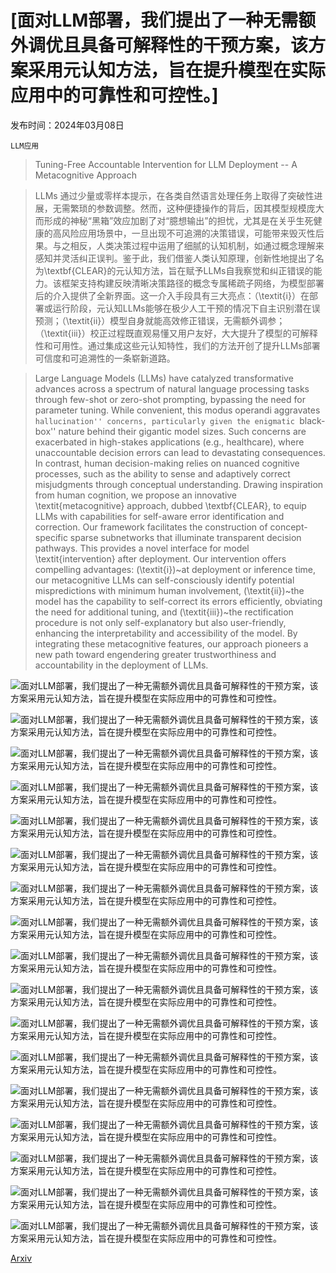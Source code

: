 # [面对LLM部署，我们提出了一种无需额外调优且具备可解释性的干预方案，该方案采用元认知方法，旨在提升模型在实际应用中的可靠性和可控性。]

发布时间：2024年03月08日

`LLM应用`

> Tuning-Free Accountable Intervention for LLM Deployment -- A Metacognitive Approach

> LLMs 通过少量或零样本提示，在各类自然语言处理任务上取得了突破性进展，无需繁琐的参数调整。然而，这种便捷操作的背后，因其模型规模庞大而形成的神秘“黑箱”效应加剧了对“臆想输出”的担忧，尤其是在关乎生死健康的高风险应用场景中，一旦出现不可追溯的决策错误，可能带来毁灭性后果。与之相反，人类决策过程中运用了细腻的认知机制，如通过概念理解来感知并灵活纠正误判。鉴于此，我们借鉴人类认知原理，创新性地提出了名为\textbf{CLEAR}的元认知方法，旨在赋予LLMs自我察觉和纠正错误的能力。该框架支持构建反映清晰决策路径的概念专属稀疏子网络，为模型部署后的介入提供了全新界面。这一介入手段具有三大亮点：（\textit{i}）在部署或运行阶段，元认知LLMs能够在极少人工干预的情况下自主识别潜在误预测；（\textit{ii}）模型自身就能高效修正错误，无需额外调参；（\textit{iii}）校正过程既直观易懂又用户友好，大大提升了模型的可解释性和可用性。通过集成这些元认知特性，我们的方法开创了提升LLMs部署可信度和可追溯性的一条崭新道路。

> Large Language Models (LLMs) have catalyzed transformative advances across a spectrum of natural language processing tasks through few-shot or zero-shot prompting, bypassing the need for parameter tuning. While convenient, this modus operandi aggravates ``hallucination'' concerns, particularly given the enigmatic ``black-box'' nature behind their gigantic model sizes. Such concerns are exacerbated in high-stakes applications (e.g., healthcare), where unaccountable decision errors can lead to devastating consequences. In contrast, human decision-making relies on nuanced cognitive processes, such as the ability to sense and adaptively correct misjudgments through conceptual understanding. Drawing inspiration from human cognition, we propose an innovative \textit{metacognitive} approach, dubbed \textbf{CLEAR}, to equip LLMs with capabilities for self-aware error identification and correction. Our framework facilitates the construction of concept-specific sparse subnetworks that illuminate transparent decision pathways. This provides a novel interface for model \textit{intervention} after deployment. Our intervention offers compelling advantages: (\textit{i})~at deployment or inference time, our metacognitive LLMs can self-consciously identify potential mispredictions with minimum human involvement, (\textit{ii})~the model has the capability to self-correct its errors efficiently, obviating the need for additional tuning, and (\textit{iii})~the rectification procedure is not only self-explanatory but also user-friendly, enhancing the interpretability and accessibility of the model. By integrating these metacognitive features, our approach pioneers a new path toward engendering greater trustworthiness and accountability in the deployment of LLMs.

![面对LLM部署，我们提出了一种无需额外调优且具备可解释性的干预方案，该方案采用元认知方法，旨在提升模型在实际应用中的可靠性和可控性。](../../../paper_images/2403.05636/x1.png)

![面对LLM部署，我们提出了一种无需额外调优且具备可解释性的干预方案，该方案采用元认知方法，旨在提升模型在实际应用中的可靠性和可控性。](../../../paper_images/2403.05636/x2.png)

![面对LLM部署，我们提出了一种无需额外调优且具备可解释性的干预方案，该方案采用元认知方法，旨在提升模型在实际应用中的可靠性和可控性。](../../../paper_images/2403.05636/threshold.png)

![面对LLM部署，我们提出了一种无需额外调优且具备可解释性的干预方案，该方案采用元认知方法，旨在提升模型在实际应用中的可靠性和可控性。](../../../paper_images/2403.05636/x3.png)

![面对LLM部署，我们提出了一种无需额外调优且具备可解释性的干预方案，该方案采用元认知方法，旨在提升模型在实际应用中的可靠性和可控性。](../../../paper_images/2403.05636/x4.png)

![面对LLM部署，我们提出了一种无需额外调优且具备可解释性的干预方案，该方案采用元认知方法，旨在提升模型在实际应用中的可靠性和可控性。](../../../paper_images/2403.05636/x5.png)

![面对LLM部署，我们提出了一种无需额外调优且具备可解释性的干预方案，该方案采用元认知方法，旨在提升模型在实际应用中的可靠性和可控性。](../../../paper_images/2403.05636/x6.png)

![面对LLM部署，我们提出了一种无需额外调优且具备可解释性的干预方案，该方案采用元认知方法，旨在提升模型在实际应用中的可靠性和可控性。](../../../paper_images/2403.05636/x7.png)

![面对LLM部署，我们提出了一种无需额外调优且具备可解释性的干预方案，该方案采用元认知方法，旨在提升模型在实际应用中的可靠性和可控性。](../../../paper_images/2403.05636/x8.png)

![面对LLM部署，我们提出了一种无需额外调优且具备可解释性的干预方案，该方案采用元认知方法，旨在提升模型在实际应用中的可靠性和可控性。](../../../paper_images/2403.05636/x9.png)

![面对LLM部署，我们提出了一种无需额外调优且具备可解释性的干预方案，该方案采用元认知方法，旨在提升模型在实际应用中的可靠性和可控性。](../../../paper_images/2403.05636/x10.png)

![面对LLM部署，我们提出了一种无需额外调优且具备可解释性的干预方案，该方案采用元认知方法，旨在提升模型在实际应用中的可靠性和可控性。](../../../paper_images/2403.05636/x11.png)

![面对LLM部署，我们提出了一种无需额外调优且具备可解释性的干预方案，该方案采用元认知方法，旨在提升模型在实际应用中的可靠性和可控性。](../../../paper_images/2403.05636/x12.png)

![面对LLM部署，我们提出了一种无需额外调优且具备可解释性的干预方案，该方案采用元认知方法，旨在提升模型在实际应用中的可靠性和可控性。](../../../paper_images/2403.05636/x13.png)

![面对LLM部署，我们提出了一种无需额外调优且具备可解释性的干预方案，该方案采用元认知方法，旨在提升模型在实际应用中的可靠性和可控性。](../../../paper_images/2403.05636/x14.png)

![面对LLM部署，我们提出了一种无需额外调优且具备可解释性的干预方案，该方案采用元认知方法，旨在提升模型在实际应用中的可靠性和可控性。](../../../paper_images/2403.05636/x15.png)

![面对LLM部署，我们提出了一种无需额外调优且具备可解释性的干预方案，该方案采用元认知方法，旨在提升模型在实际应用中的可靠性和可控性。](../../../paper_images/2403.05636/x16.png)

[Arxiv](https://arxiv.org/abs/2403.05636)